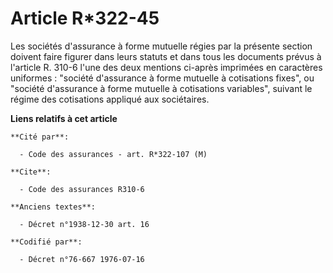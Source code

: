 # Article R*322-45

Les sociétés d'assurance à forme mutuelle régies par la présente section doivent faire figurer dans leurs statuts et dans
tous les documents prévus à l'article R. 310-6 l'une des deux mentions ci-après imprimées en caractères uniformes : "société
d'assurance à forme mutuelle à cotisations fixes", ou "société d'assurance à forme mutuelle à cotisations variables", suivant
le régime des cotisations appliqué aux sociétaires.

**Liens relatifs à cet article**

	**Cité par**:

	  - Code des assurances - art. R*322-107 (M)

	**Cite**:

	  - Code des assurances R310-6

	**Anciens textes**:

	  - Décret n°1938-12-30 art. 16

	**Codifié par**:

	  - Décret n°76-667 1976-07-16
